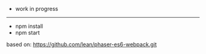 - work in progress

---

- npm install
- npm start

based on: https://github.com/lean/phaser-es6-webpack.git
